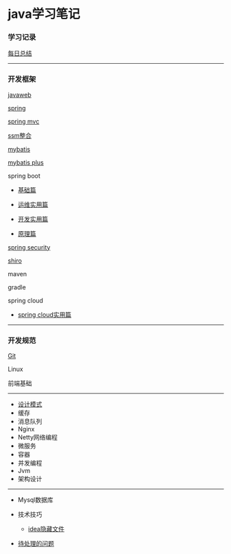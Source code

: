 # java学习笔记

### 学习记录

[每日总结](study/diary.md)

---



### 开发框架

[javaweb](Framework/javaweb.md)

[spring](Framework/spring.md)

[spring mvc](Framework/springmvc.md)

[ssm整合](Framework/ssm.md)

[mybatis](Framework/mybatis.md)

[mybatis plus](Framework/mybatisplus)

spring boot

- [基础篇](Framework/springboot基础篇.md)

- [运维实用篇](Framework/springboot运维实用篇.md)

- [开发实用篇](Framework/springboot开发实用篇.md)

- [原理篇](Framework/springboot原理篇.md)

[spring security](Framework/springsecurity)

[shiro](Framework/shiro.md)

maven

gradle

spring cloud

- [spring cloud实用篇](springcloud/springcloud实用篇.md)

---



### 开发规范

[Git](other/git常用命令.md)

Linux

前端基础

---



- [设计模式](base/设计模式.md)
- 缓存
- 消息队列
- Nginx
- Netty网络编程
- 微服务
- 容器
- 并发编程
- Jvm
- 架构设计

---



- Mysql数据库

- 技术技巧

  - [idea隐藏文件](skill/idea隐藏文件.md)

- [待处理的问题](question/待解决的问题.md)

  